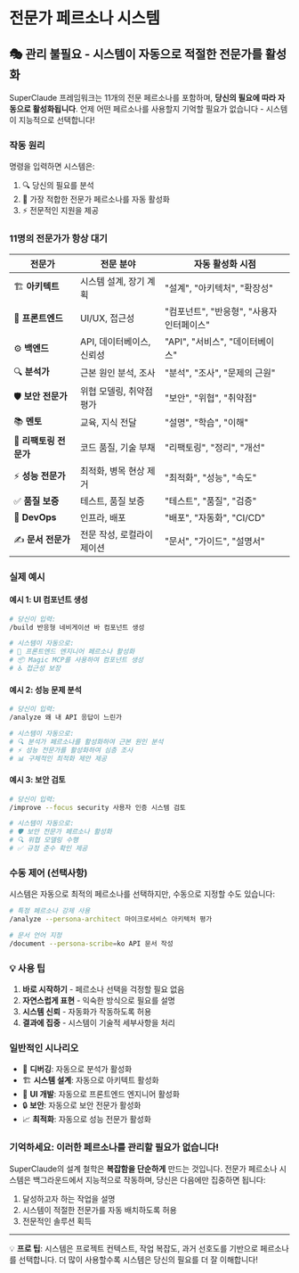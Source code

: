 # 전문가 페르소나 시스템

## 🎭 관리 불필요 - 시스템이 자동으로 적절한 전문가를 활성화

SuperClaude 프레임워크는 11개의 전문 페르소나를 포함하며, **당신의 필요에 따라 자동으로 활성화됩니다**. 언제 어떤 페르소나를 사용할지 기억할 필요가 없습니다 - 시스템이 지능적으로 선택합니다!

### 작동 원리

명령을 입력하면 시스템은:
1. 🔍 당신의 필요를 분석
2. 🎯 가장 적합한 전문가 페르소나를 자동 활성화
3. ⚡ 전문적인 지원을 제공

### 11명의 전문가가 항상 대기

| 전문가 | 전문 분야 | 자동 활성화 시점 |
|--------|-----------|-----------------|
| 🏗️ **아키텍트** | 시스템 설계, 장기 계획 | "설계", "아키텍처", "확장성" |
| 🎨 **프론트엔드** | UI/UX, 접근성 | "컴포넌트", "반응형", "사용자 인터페이스" |
| ⚙️ **백엔드** | API, 데이터베이스, 신뢰성 | "API", "서비스", "데이터베이스" |
| 🔍 **분석가** | 근본 원인 분석, 조사 | "분석", "조사", "문제의 근원" |
| 🛡️ **보안 전문가** | 위협 모델링, 취약점 평가 | "보안", "위협", "취약점" |
| 📚 **멘토** | 교육, 지식 전달 | "설명", "학습", "이해" |
| 🔧 **리팩토링 전문가** | 코드 품질, 기술 부채 | "리팩토링", "정리", "개선" |
| ⚡ **성능 전문가** | 최적화, 병목 현상 제거 | "최적화", "성능", "속도" |
| ✅ **품질 보증** | 테스트, 품질 보증 | "테스트", "품질", "검증" |
| 🚀 **DevOps** | 인프라, 배포 | "배포", "자동화", "CI/CD" |
| ✍️ **문서 전문가** | 전문 작성, 로컬라이제이션 | "문서", "가이드", "설명서" |

### 실제 예시

#### 예시 1: UI 컴포넌트 생성
```bash
# 당신이 입력:
/build 반응형 네비게이션 바 컴포넌트 생성

# 시스템이 자동으로:
# 🎨 프론트엔드 엔지니어 페르소나 활성화
# 📦 Magic MCP를 사용하여 컴포넌트 생성
# ♿ 접근성 보장
```

#### 예시 2: 성능 문제 분석
```bash
# 당신이 입력:
/analyze 왜 내 API 응답이 느린가

# 시스템이 자동으로:
# 🔍 분석가 페르소나를 활성화하여 근본 원인 분석
# ⚡ 성능 전문가를 활성화하여 심층 조사
# 📊 구체적인 최적화 제안 제공
```

#### 예시 3: 보안 검토
```bash
# 당신이 입력:
/improve --focus security 사용자 인증 시스템 검토

# 시스템이 자동으로:
# 🛡️ 보안 전문가 페르소나 활성화
# 🔍 위협 모델링 수행
# ✅ 규정 준수 확인 제공
```

### 수동 제어 (선택사항)

시스템은 자동으로 최적의 페르소나를 선택하지만, 수동으로 지정할 수도 있습니다:

```bash
# 특정 페르소나 강제 사용
/analyze --persona-architect 마이크로서비스 아키텍처 평가

# 문서 언어 지정
/document --persona-scribe=ko API 문서 작성
```

### 💡 사용 팁

1. **바로 시작하기** - 페르소나 선택을 걱정할 필요 없음
2. **자연스럽게 표현** - 익숙한 방식으로 필요를 설명
3. **시스템 신뢰** - 자동화가 작동하도록 허용
4. **결과에 집중** - 시스템이 기술적 세부사항을 처리

### 일반적인 시나리오

- 🐛 **디버깅**: 자동으로 분석가 활성화
- 🏗️ **시스템 설계**: 자동으로 아키텍트 활성화
- 🎨 **UI 개발**: 자동으로 프론트엔드 엔지니어 활성화
- 🔒 **보안**: 자동으로 보안 전문가 활성화
- 📈 **최적화**: 자동으로 성능 전문가 활성화

### 기억하세요: 이러한 페르소나를 관리할 필요가 없습니다!

SuperClaude의 설계 철학은 **복잡함을 단순하게** 만드는 것입니다. 전문가 페르소나 시스템은 백그라운드에서 지능적으로 작동하며, 당신은 다음에만 집중하면 됩니다:

1. 달성하고자 하는 작업을 설명
2. 시스템이 적절한 전문가를 자동 배치하도록 허용
3. 전문적인 솔루션 획득

---

💡 **프로 팁**: 시스템은 프로젝트 컨텍스트, 작업 복잡도, 과거 선호도를 기반으로 페르소나를 선택합니다. 더 많이 사용할수록 시스템은 당신의 필요를 더 잘 이해합니다!